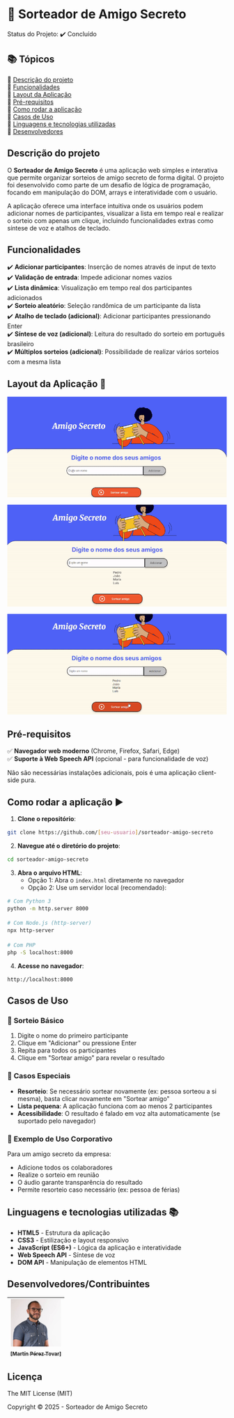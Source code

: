# 🎁 Sorteador de Amigo Secreto

Status do Projeto: ✔️ Concluído

## 📚 Tópicos

🔹 [Descrição do projeto](#descrição-do-projeto)  
🔹 [Funcionalidades](#funcionalidades)  
🔹 [Layout da Aplicação](#layout-da-aplicação-)  
🔹 [Pré-requisitos](#pré-requisitos)  
🔹 [Como rodar a aplicação](#como-rodar-a-aplicação-️)  
🔹 [Casos de Uso](#casos-de-uso)  
🔹 [Linguagens e tecnologias utilizadas](#linguagens-e-tecnologias-utilizadas-)  
🔹 [Desenvolvedores](#desenvolvedorescontribuintes)

## Descrição do projeto

O **Sorteador de Amigo Secreto** é uma aplicação web simples e interativa que permite organizar sorteios de amigo secreto de forma digital. O projeto foi desenvolvido como parte de um desafio de lógica de programação, focando em manipulação do DOM, arrays e interatividade com o usuário.

A aplicação oferece uma interface intuitiva onde os usuários podem adicionar nomes de participantes, visualizar a lista em tempo real e realizar o sorteio com apenas um clique, incluindo funcionalidades extras como síntese de voz e atalhos de teclado.

## Funcionalidades

✔️ **Adicionar participantes**: Inserção de nomes através de input de texto  
✔️ **Validação de entrada**: Impede adicionar nomes vazios  
✔️ **Lista dinâmica**: Visualização em tempo real dos participantes adicionados  
✔️ **Sorteio aleatório**: Seleção randômica de um participante da lista  
✔️ **Atalho de teclado (adicional)**: Adicionar participantes pressionando Enter  
✔️ **Síntese de voz (adicional)**: Leitura do resultado do sorteio em português brasileiro  
✔️ **Múltiplos sorteios (adicional)**: Possibilidade de realizar vários sorteios com a mesma lista

## Layout da Aplicação 💨


![Adicionando nomes](./demo/adicionando-nomes.gif)

![Verificando se o input está vazio antes de adicionar um nome](./demo/verificacao-input.gif)

![Sorteio e exibição do amigo sorteado](./demo/sorteio-anuncio.gif)



## Pré-requisitos

✅ **Navegador web moderno** (Chrome, Firefox, Safari, Edge)  
✅ **Suporte à Web Speech API** (opcional - para funcionalidade de voz)

Não são necessárias instalações adicionais, pois é uma aplicação client-side pura.

## Como rodar a aplicação ▶️

1. **Clone o repositório**:

```bash
git clone https://github.com/[seu-usuario]/sorteador-amigo-secreto
```

2. **Navegue até o diretório do projeto**:

```bash
cd sorteador-amigo-secreto
```

3. **Abra o arquivo HTML**:
   - Opção 1: Abra o `index.html` diretamente no navegador
   - Opção 2: Use um servidor local (recomendado):

```bash
# Com Python 3
python -m http.server 8000

# Com Node.js (http-server)
npx http-server

# Com PHP
php -S localhost:8000
```

4. **Acesse no navegador**:

```
http://localhost:8000
```

## Casos de Uso

### 📝 **Sorteio Básico**

1. Digite o nome do primeiro participante
2. Clique em "Adicionar" ou pressione Enter
3. Repita para todos os participantes
4. Clique em "Sortear amigo" para revelar o resultado

### 🎯 **Casos Especiais**

- **Resorteio**: Se necessário sortear novamente (ex: pessoa sorteou a si mesma), basta clicar novamente em "Sortear amigo"
- **Lista pequena**: A aplicação funciona com ao menos 2 participantes
- **Acessibilidade**: O resultado é falado em voz alta automaticamente (se suportado pelo navegador)

### 🎪 **Exemplo de Uso Corporativo**

Para um amigo secreto da empresa:

- Adicione todos os colaboradores
- Realize o sorteio em reunião
- O áudio garante transparência do resultado
- Permite resorteio caso necessário (ex: pessoa de férias)

## Linguagens e tecnologias utilizadas 📚

- **HTML5** - Estrutura da aplicação
- **CSS3** - Estilização e layout responsivo
- **JavaScript (ES6+)** - Lógica da aplicação e interatividade
- **Web Speech API** - Síntese de voz
- **DOM API** - Manipulação de elementos HTML

## Desenvolvedores/Contribuintes

| [<img src="./assets/foto-martin.jpg" width=115><br><sub>[Martín Pérez Tovar]</sub>](https://github.com/martinpereztovar) |
| :----------------------------------------------------------------------------------------------------------------------: |

## Licença

The MIT License (MIT)

Copyright ©️ 2025 - Sorteador de Amigo Secreto
